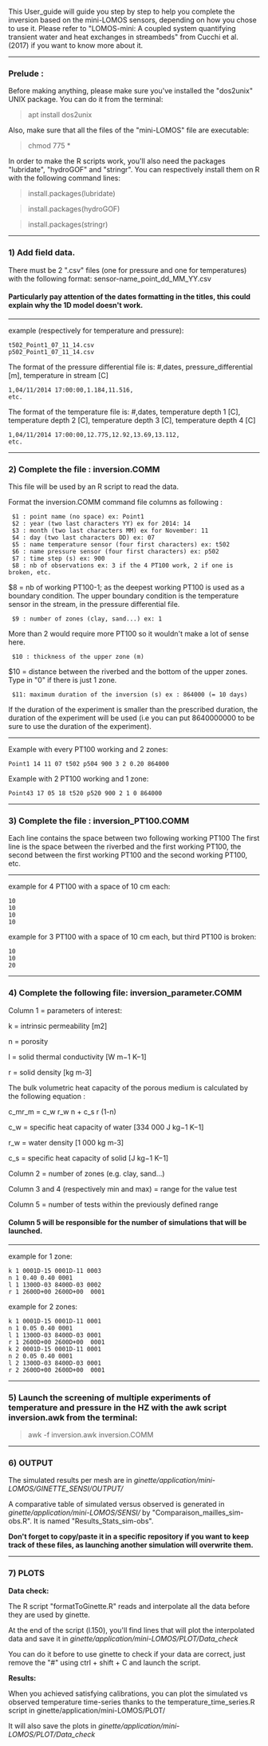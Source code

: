 This User_guide will guide you step by step to help you complete the inversion based on the mini-LOMOS sensors, depending on how you chose to use it. 
Please refer to "LOMOS-mini: A coupled system quantifying transient water and heat exchanges in streambeds" from Cucchi et al. (2017) if you want to know more about it.
_____________________________________________________________________________________________________________________________

### Prelude :

Before making anything, please make sure you've installed the "dos2unix" UNIX package. You can do it from the terminal:
> apt install dos2unix

Also, make sure that all the files of the "mini-LOMOS" file are executable:
> chmod 775 *

In order to make the R scripts work, you'll also need the packages "lubridate", "hydroGOF" and "stringr".
You can respectively install them on R with the following command lines:
> install.packages(lubridate)

> install.packages(hydroGOF)

> install.packages(stringr)
_____________________________________________________________________________________________________________________________
### 1) Add field data.

There must be 2 ".csv" files (one for pressure and one for temperatures) with the following format: sensor-name_point_dd_MM_YY.csv
 
#### Particularly pay attention of the dates formatting in the titles, this could explain why the 1D model doesn't work.
-------------------------------------
example (respectively for temperature and pressure):
```
t502_Point1_07_11_14.csv
p502_Point1_07_11_14.csv
```
The format of the pressure differential file is:
#,dates, pressure_differential [m], temperature in stream [C]
```
1,04/11/2014 17:00:00,1.184,11.516,
etc.
```
The format of the temperature file is:
#,dates, temperature depth 1 [C], temperature depth 2 [C], temperature depth 3 [C], temperature depth 4 [C]
```
1,04/11/2014 17:00:00,12.775,12.92,13.69,13.112,
etc.
```
_____________________________________________________________________________________________________________________________
### 2) Complete the file : inversion.COMM
This file will be used by an R script to read the data.

Format the inversion.COMM command file columns as following :
```
 $1 : point name (no space) ex: Point1
 $2 : year (two last characters YY) ex for 2014: 14 
 $3 : month (two last characters MM) ex for November: 11 
 $4 : day (two last characters DD) ex: 07 
 $5 : name temperature sensor (four first characters) ex: t502
 $6 : name pressure sensor (four first characters) ex: p502
 $7 : time step (s) ex: 900
 $8 : nb of observations ex: 3 if the 4 PT100 work, 2 if one is broken, etc.
``` 
$8 = nb of working PT100-1; as the deepest working PT100 is used as a boundary condition. 
The upper boundary condition is the temperature sensor in the stream, in the pressure differential file.
```
 $9 : number of zones (clay, sand...) ex: 1
```
More than 2 would require more PT100 so it wouldn't make a lot of sense here.
```
 $10 : thickness of the upper zone (m)
```
$10 = distance between the riverbed and the bottom of the upper zones. Type in "0" if there is just 1 zone.
```
 $11: maximum duration of the inversion (s) ex : 864000 (= 10 days)
```
If the duration of the experiment is smaller than the prescribed duration, the duration of the experiment will be used (i.e you can put 8640000000 to be sure to use the duration of the experiment).

------------------------------------
Example with every PT100 working and 2 zones:
```
Point1 14 11 07 t502 p504 900 3 2 0.20 864000
```
Example with 2 PT100 working and 1 zone:
```
Point43 17 05 18 t520 p520 900 2 1 0 864000
```
_____________________________________________________________________________________________________________________________
### 3) Complete the file : inversion_PT100.COMM

Each line contains the space between two following working PT100
The first line is the space between the riverbed and the first working PT100, the second between the first working PT100 and the second working PT100, etc.

------------------------------------
example for 4 PT100 with a space of 10 cm each:
```
10
10
10
10
```
example for 3 PT100 with a space of 10 cm each, but third PT100 is broken:
```
10
10
20
```
_____________________________________________________________________________________________________________________________
### 4) Complete the following file: inversion_parameter.COMM

Column 1 = parameters of interest:

k = intrinsic permeability [m2]

n = porosity 

l = solid thermal conductivity [W m−1 K−1]

r = solid density [kg m-3]

The bulk volumetric heat capacity of the porous medium is calculated  by the following equation :

c_mr_m = c_w r_w n + c_s r (1-n)

c_w = specific heat capacity of water [334 000 J kg−1 K−1]

r_w = water density [1 000 kg m-3] 

c_s = specific heat capacity of solid [J kg−1 K−1]

Column 2 = number of zones (e.g. clay, sand...)

Column 3 and 4 (respectively min and max) = range for the value test

Column 5 = number of tests within the previously defined range

#### Column 5 will be responsible for the number of simulations that will be launched.

-----------------------------------
example for 1 zone:
```
k 1 0001D-15 0001D-11 0003
n 1 0.40 0.40 0001
l 1 1300D-03 8400D-03 0002
r 1 2600D+00 2600D+00  0001
```
example for 2 zones:
```
k 1 0001D-15 0001D-11 0001
n 1 0.05 0.40 0001
l 1 1300D-03 8400D-03 0001
r 1 2600D+00 2600D+00  0001
k 2 0001D-15 0001D-11 0001
n 2 0.05 0.40 0001
l 2 1300D-03 8400D-03 0001
r 2 2600D+00 2600D+00  0001
```
_____________________________________________________________________________________________________________________________
### 5) Launch the screening of multiple experiments of temperature and pressure in the HZ with the awk script inversion.awk from the terminal:
> awk -f inversion.awk inversion.COMM
_____________________________________________________________________________________________________________________________
### 6) OUTPUT
The simulated results per mesh are in _ginette/application/mini-LOMOS/GINETTE_SENSI/OUTPUT/_

A comparative table of simulated versus observed is generated in _ginette/application/mini-LOMOS/SENSI/_ by "Comparaison_mailles_sim-obs.R". It is named "Results_Stats_sim-obs".

**Don't forget to copy/paste it in a specific repository if you want to keep track of these files, as launching another simulation will overwrite them.**
_____________________________________________________________________________________________________________________________
### 7) PLOTS
**Data check:**

The R script "formatToGinette.R" reads and interpolate all the data before they are used by ginette. 

At the end of the script (l.150), you'll find lines that will plot the interpolated data and save it in _ginette/application/mini-LOMOS/PLOT/Data_check_

You can do it before to use ginette to check if your data are correct, just remove the "#" using ctrl + shift + C and launch the script.

**Results:**

When you achieved satisfying calibrations, you can plot the simulated vs observed temperature time-series thanks to the temperature_time_series.R script in ginette/application/mini-LOMOS/PLOT/

It will also save the plots in _ginette/application/mini-LOMOS/PLOT/Data_check_
